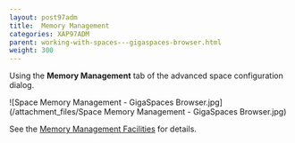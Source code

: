 ```yaml
---
layout: post97adm
title:  Memory Management
categories: XAP97ADM
parent: working-with-spaces---gigaspaces-browser.html
weight: 300
---
```


 Using the **Memory Management** tab of the advanced space configuration dialog.


![Space Memory Management - GigaSpaces Browser.jpg](/attachment_files/Space Memory Management - GigaSpaces Browser.jpg)

See the [Memory Management Facilities]({%currentjavaurl%}/memory-management-facilities.html) for details.

